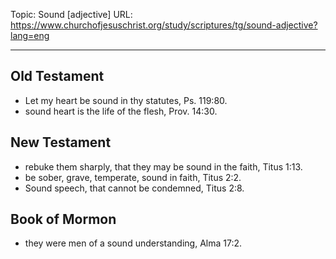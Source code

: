 Topic: Sound [adjective]
URL: https://www.churchofjesuschrist.org/study/scriptures/tg/sound-adjective?lang=eng

---

## Old Testament

- Let my heart be sound in thy statutes, Ps. 119:80.
- sound heart is the life of the flesh, Prov. 14:30.

## New Testament

- rebuke them sharply, that they may be sound in the faith, Titus 1:13.
- be sober, grave, temperate, sound in faith, Titus 2:2.
- Sound speech, that cannot be condemned, Titus 2:8.

## Book of Mormon

- they were men of a sound understanding, Alma 17:2.

